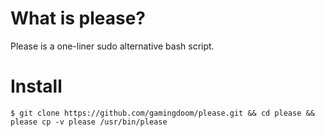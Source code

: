 # What is please?
Please is a one-liner sudo alternative bash script.

# Install
```
$ git clone https://github.com/gamingdoom/please.git && cd please && please cp -v please /usr/bin/please
```
